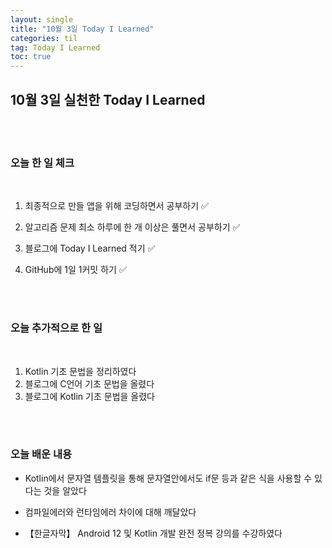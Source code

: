 ```yaml
---
layout: single
title: "10월 3일 Today I Learned"
categories: til
tag: Today I Learned
toc: true
---
```


## 10월 3일 실천한 Today I Learned

<br><br>

### 오늘 한 일 체크
<br>

1. 최종적으로 만들 앱을 위해 코딩하면서 공부하기 ✅

2. 알고리즘 문제 최소 하루에 한 개 이상은 풀면서 공부하기 ✅

3. 블로그에 Today I Learned 적기 ✅

4. GitHub에 1일 1커밋 하기 ✅

<br><br>

### 오늘 추가적으로 한 일
<br>

1. Kotlin 기초 문법을 정리하였다
1. 블로그에 C언어 기초 문법을 올렸다
1. 블로그에 Kotlin 기초 문법을 올렸다

<br><br>

### 오늘 배운 내용

* Kotlin에서 문자열 템플릿을 통해 문자열안에서도 if문 등과 같은 식을 사용할 수 있다는 것을 알았다

* 컴파일에러와 런타임에러 차이에 대해 깨달았다

* 【한글자막】 Android 12 및 Kotlin 개발 완전 정복 강의를 수강하였다







